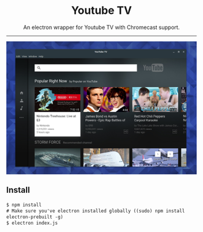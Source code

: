 <h1 align="center">Youtube TV</h1>

<p align="center">
An electron wrapper for Youtube TV with Chromecast support.
</p>

----
<p align="center">
  <img width="650" align="center" src="https://github.com/KeizerDev/youtube-tv/blob/master/youtube-tv.png">
</p>

## Install
```
$ npm install
# Make sure you've electron installed globally ((sudo) npm install electron-prebuilt -g)
$ electron index.js
```

